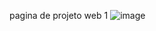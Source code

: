 pagina de projeto web 1
![image](https://github.com/RPX31/ProjetoGato/assets/127531983/b5d91700-ec85-4378-b070-8b16f39f8da5)
